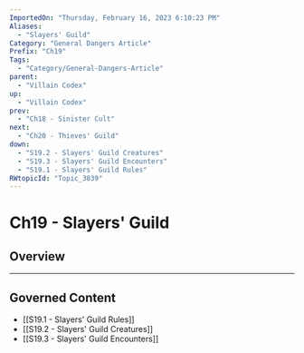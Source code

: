 ```yaml
---
ImportedOn: "Thursday, February 16, 2023 6:10:23 PM"
Aliases:
  - "Slayers' Guild"
Category: "General Dangers Article"
Prefix: "Ch19"
Tags:
  - "Category/General-Dangers-Article"
parent:
  - "Villain Codex"
up:
  - "Villain Codex"
prev:
  - "Ch18 - Sinister Cult"
next:
  - "Ch20 - Thieves' Guild"
down:
  - "S19.2 - Slayers' Guild Creatures"
  - "S19.3 - Slayers' Guild Encounters"
  - "S19.1 - Slayers' Guild Rules"
RWtopicId: "Topic_3839"
---
```

# Ch19 - Slayers' Guild
## Overview
---
## Governed Content
- [[S19.1 - Slayers' Guild Rules]]
- [[S19.2 - Slayers' Guild Creatures]]
- [[S19.3 - Slayers' Guild Encounters]]


